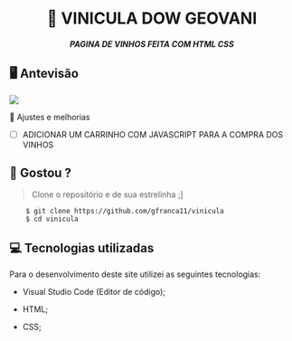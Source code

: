 <h1 align="center">
     📰
VINICULA DOW GEOVANI

</h1>

<h5 align="center">
 PAGINA DE VINHOS FEITA COM HTML CSS
  </h5>

## 🖥 Antevisão 
<img src="https://github.com/gfranca11/vinicula/blob/main/%20A.gif">
 
 📌 Ajustes e melhorias
 
 - [ ] ADICIONAR UM  CARRINHO COM JAVASCRIPT PARA A COMPRA DOS VINHOS
 

 
 
 ## 🧐 Gostou ?
 
 > Clone o repositório e de sua estrelinha ;]
   
        $ git clone https://github.com/gfranca11/vinicula
        $ cd vinicula
        
 
 
## 💻 Tecnologias utilizadas

Para o desenvolvimento deste site utilizei as seguintes tecnologias:

 * Visual Studio Code (Editor de código);

* HTML;
* CSS;
